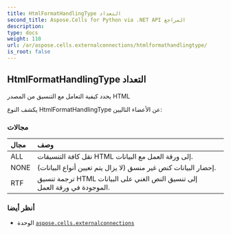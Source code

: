 ```yaml
---
title: HtmlFormatHandlingType التعداد
second_title: Aspose.Cells for Python via .NET API المراجع
description:
type: docs
weight: 110
url: /ar/aspose.cells.externalconnections/htmlformathandlingtype/
is_root: false
---
```

##  HtmlFormatHandlingType التعداد
يحدد كيفية التعامل مع التنسيق من المصدر HTML



يكشف النوع HtmlFormatHandlingType عن الأعضاء التاليين:

###  مجالات
| مجال| وصف|
| :- | :- |
| ALL | نقل كافة التنسيقات HTML إلى ورقة العمل مع البيانات.|
| NONE | إحضار البيانات كنص غير منسق (لا يزال يتم تعيين أنواع البيانات).|
| RTF |ترجمة تنسيق HTML إلى تنسيق النص الغني على البيانات الموجودة في ورقة العمل.|



###  أنظر أيضا
* الوحدة [`aspose.cells.externalconnections`](..)
